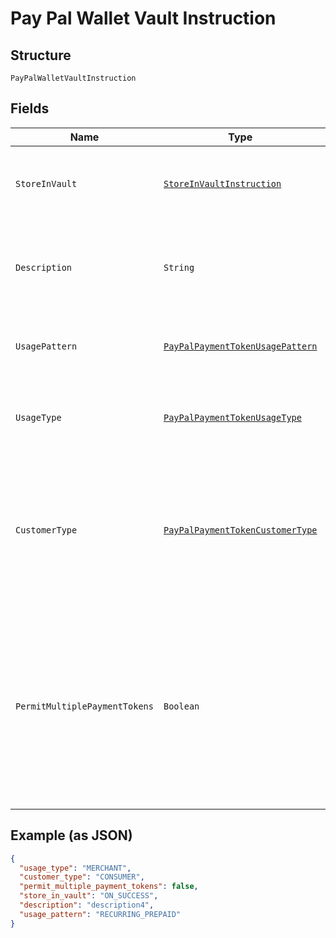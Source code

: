 
# Pay Pal Wallet Vault Instruction

## Structure

`PayPalWalletVaultInstruction`

## Fields

| Name | Type | Tags | Description | Getter | Setter |
|  --- | --- | --- | --- | --- | --- |
| `StoreInVault` | [`StoreInVaultInstruction`](../../doc/models/store-in-vault-instruction.md) | Optional | Defines how and when the payment source gets vaulted.<br><br>**Constraints**: *Minimum Length*: `1`, *Maximum Length*: `255`, *Pattern*: `^[0-9A-Z_]+$` | StoreInVaultInstruction getStoreInVault() | setStoreInVault(StoreInVaultInstruction storeInVault) |
| `Description` | `String` | Optional | The description displayed to PayPal consumer on the approval flow for PayPal, as well as on the PayPal payment token management experience on PayPal.com.<br><br>**Constraints**: *Minimum Length*: `1`, *Maximum Length*: `128` | String getDescription() | setDescription(String description) |
| `UsagePattern` | [`PayPalPaymentTokenUsagePattern`](../../doc/models/pay-pal-payment-token-usage-pattern.md) | Optional | Expected business/pricing model for the billing agreement.<br><br>**Constraints**: *Minimum Length*: `1`, *Maximum Length*: `30` | PayPalPaymentTokenUsagePattern getUsagePattern() | setUsagePattern(PayPalPaymentTokenUsagePattern usagePattern) |
| `UsageType` | [`PayPalPaymentTokenUsageType`](../../doc/models/pay-pal-payment-token-usage-type.md) | Required | The usage type associated with the PayPal payment token.<br><br>**Constraints**: *Minimum Length*: `1`, *Maximum Length*: `255`, *Pattern*: `^[0-9A-Z_]+$` | PayPalPaymentTokenUsageType getUsageType() | setUsageType(PayPalPaymentTokenUsageType usageType) |
| `CustomerType` | [`PayPalPaymentTokenCustomerType`](../../doc/models/pay-pal-payment-token-customer-type.md) | Optional | The customer type associated with the PayPal payment token. This is to indicate whether the customer acting on the merchant / platform is either a business or a consumer.<br><br>**Default**: `PayPalPaymentTokenCustomerType.CONSUMER`<br><br>**Constraints**: *Minimum Length*: `1`, *Maximum Length*: `255`, *Pattern*: `^[0-9A-Z_]+$` | PayPalPaymentTokenCustomerType getCustomerType() | setCustomerType(PayPalPaymentTokenCustomerType customerType) |
| `PermitMultiplePaymentTokens` | `Boolean` | Optional | Create multiple payment tokens for the same payer, merchant/platform combination. Use this when the customer has not logged in at merchant/platform. The payment token thus generated, can then also be used to create the customer account at merchant/platform. Use this also when multiple payment tokens are required for the same payer, different customer at merchant/platform. This helps to identify customers distinctly even though they may share the same PayPal account. This only applies to PayPal payment source.<br><br>**Default**: `false` | Boolean getPermitMultiplePaymentTokens() | setPermitMultiplePaymentTokens(Boolean permitMultiplePaymentTokens) |

## Example (as JSON)

```json
{
  "usage_type": "MERCHANT",
  "customer_type": "CONSUMER",
  "permit_multiple_payment_tokens": false,
  "store_in_vault": "ON_SUCCESS",
  "description": "description4",
  "usage_pattern": "RECURRING_PREPAID"
}
```

